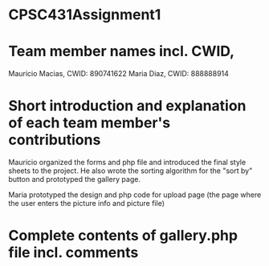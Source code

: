 # CPSC431Assignment1

# Team member names incl. CWID,
Mauricio Macias, CWID: 890741622
Maria Diaz, CWID: 888888914

# Short introduction and explanation of each team member's contributions
Mauricio organized the forms and php file and introduced the final style sheets to the project. 
He also wrote the sorting algorithm for the "sort by" button and prototyped the gallery page.

Maria prototyped the design and php code for upload page (the page where the user enters the picture info and picture file)


# Complete contents of gallery.php file incl. comments
